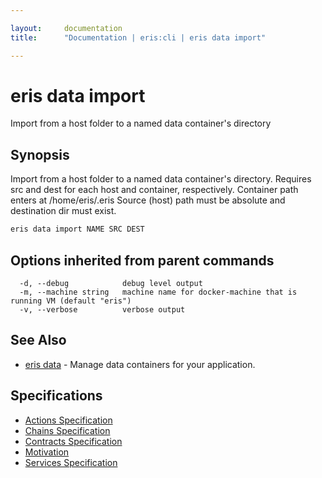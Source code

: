 ```yaml
---

layout:     documentation
title:      "Documentation | eris:cli | eris data import"

---
```


# eris data import

Import from a host folder to a named data container's directory

## Synopsis

Import from a host folder to a named data container's directory.
Requires src and dest for each host and container, respectively.
Container path enters at /home/eris/.eris
Source (host) path must be absolute and destination dir must exist.

```bash
eris data import NAME SRC DEST
```

## Options inherited from parent commands

```
  -d, --debug            debug level output
  -m, --machine string   machine name for docker-machine that is running VM (default "eris")
  -v, --verbose          verbose output
```

## See Also

* [eris data](https://docs.erisindustries.com/documentation/eris-cli/0.11.3/eris_data/)	 - Manage data containers for your application.

## Specifications

* [Actions Specification](https://docs.erisindustries.com/documentation/eris-cli/0.11.3/actions_specification/)
* [Chains Specification](https://docs.erisindustries.com/documentation/eris-cli/0.11.3/chains_specification/)
* [Contracts Specification](https://docs.erisindustries.com/documentation/eris-cli/0.11.3/contracts_specification/)
* [Motivation](https://docs.erisindustries.com/documentation/eris-cli/0.11.3/motivation/)
* [Services Specification](https://docs.erisindustries.com/documentation/eris-cli/0.11.3/services_specification/)

